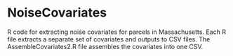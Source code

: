# NoiseCovariates
R code for extracting noise covariates for parcels in Massachusetts.
Each R file extracts a separate set of covariates and outputs to CSV files. The AssembleCovariates2.R file assembles the covariates into one CSV.
